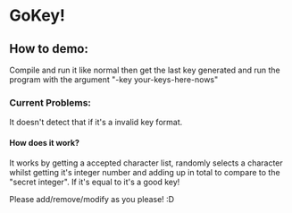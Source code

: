 <h1>GoKey!</h1>

<h2>How to demo:</h2>
Compile and run it like normal then get the last key generated and run the program with the argument "-key your-keys-here-nows"

<h3>Current Problems:</h3>
It doesn't detect that if it's a invalid key format.

<h4>How does it work?</h4>
It works by getting a accepted character list, randomly selects a character whilst getting it's integer number and adding up in total to compare to the "secret integer".  If it's equal to it's a good key!

Please add/remove/modify as you please! :D